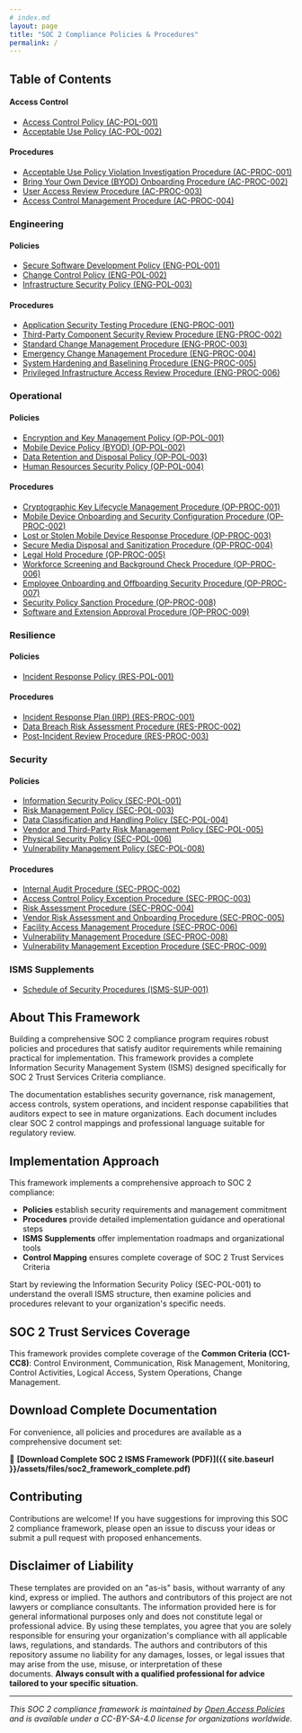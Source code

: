 ```yaml
---
# index.md
layout: page
title: "SOC 2 Compliance Policies & Procedures"
permalink: /
---
```


## Table of Contents

#### Access Control

* [Access Control Policy (AC-POL-001)](./access_control_policies/AC-POL-001)
* [Acceptable Use Policy (AC-POL-002)](./access_control_policies/AC-POL-002)

#### Procedures

* [Acceptable Use Policy Violation Investigation Procedure (AC-PROC-001)](./access_control_procedures/AC-PROC-001)
* [Bring Your Own Device (BYOD) Onboarding Procedure (AC-PROC-002)](./access_control_procedures/AC-PROC-002)
* [User Access Review Procedure (AC-PROC-003)](./access_control_procedures/AC-PROC-003)
* [Access Control Management Procedure (AC-PROC-004)](./access_control_procedures/AC-PROC-004)

### Engineering

#### Policies

* [Secure Software Development Policy (ENG-POL-001)](./engineering_policies/ENG-POL-001)
* [Change Control Policy (ENG-POL-002)](./engineering_policies/ENG-POL-002)
* [Infrastructure Security Policy (ENG-POL-003)](./engineering_policies/ENG-POL-003)

#### Procedures

* [Application Security Testing Procedure (ENG-PROC-001)](./engineering_procedures/ENG-PROC-001)
* [Third-Party Component Security Review Procedure (ENG-PROC-002)](./engineering_procedures/ENG-PROC-002)
* [Standard Change Management Procedure (ENG-PROC-003)](./engineering_procedures/ENG-PROC-003)
* [Emergency Change Management Procedure (ENG-PROC-004)](./engineering_procedures/ENG-PROC-004)
* [System Hardening and Baselining Procedure (ENG-PROC-005)](./engineering_procedures/ENG-PROC-005)
* [Privileged Infrastructure Access Review Procedure (ENG-PROC-006)](./engineering_procedures/ENG-PROC-006)

### Operational

#### Policies

* [Encryption and Key Management Policy (OP-POL-001)](./operational_policies/OP-POL-001)
* [Mobile Device Policy (BYOD) (OP-POL-002)](./operational_policies/OP-POL-002)
* [Data Retention and Disposal Policy (OP-POL-003)](./operational_policies/OP-POL-003)
* [Human Resources Security Policy (OP-POL-004)](./operational_policies/OP-POL-004)

#### Procedures

* [Cryptographic Key Lifecycle Management Procedure (OP-PROC-001)](./operational_procedures/OP-PROC-001)
* [Mobile Device Onboarding and Security Configuration Procedure (OP-PROC-002)](./operational_procedures/OP-PROC-002)
* [Lost or Stolen Mobile Device Response Procedure (OP-PROC-003)](./operational_procedures/OP-PROC-003)
* [Secure Media Disposal and Sanitization Procedure (OP-PROC-004)](./operational_procedures/OP-PROC-004)
* [Legal Hold Procedure (OP-PROC-005)](./operational_procedures/OP-PROC-005)
* [Workforce Screening and Background Check Procedure (OP-PROC-006)](./operational_procedures/OP-PROC-006)
* [Employee Onboarding and Offboarding Security Procedure (OP-PROC-007)](./operational_procedures/OP-PROC-007)
* [Security Policy Sanction Procedure (OP-PROC-008)](./operational_procedures/OP-PROC-008)
* [Software and Extension Approval Procedure (OP-PROC-009)](./operational_procedures/OP-PROC-009)

### Resilience

#### Policies

* [Incident Response Policy (RES-POL-001)](./resilience_policies/RES-POL-001)

#### Procedures

* [Incident Response Plan (IRP) (RES-PROC-001)](./resilience_procedures/RES-PROC-001)
* [Data Breach Risk Assessment Procedure (RES-PROC-002)](./resilience_procedures/RES-PROC-002)
* [Post-Incident Review Procedure (RES-PROC-003)](./resilience_procedures/RES-PROC-003)

### Security

#### Policies

* [Information Security Policy (SEC-POL-001)](./security_policies/SEC-POL-001)
* [Risk Management Policy (SEC-POL-003)](./security_policies/SEC-POL-003)
* [Data Classification and Handling Policy (SEC-POL-004)](./security_policies/SEC-POL-004)
* [Vendor and Third-Party Risk Management Policy (SEC-POL-005)](./security_policies/SEC-POL-005)
* [Physical Security Policy (SEC-POL-006)](./security_policies/SEC-POL-006)
* [Vulnerability Management Policy (SEC-POL-008)](./security_policies/SEC-POL-008)

#### Procedures

* [Internal Audit Procedure (SEC-PROC-002)](./security_procedures/SEC-PROC-002)
* [Access Control Policy Exception Procedure (SEC-PROC-003)](./security_procedures/SEC-PROC-003)
* [Risk Assessment Procedure (SEC-PROC-004)](./security_procedures/SEC-PROC-004)
* [Vendor Risk Assessment and Onboarding Procedure (SEC-PROC-005)](./security_procedures/SEC-PROC-005)
* [Facility Access Management Procedure (SEC-PROC-006)](./security_procedures/SEC-PROC-006)
* [Vulnerability Management Procedure (SEC-PROC-008)](./security_procedures/SEC-PROC-008)
* [Vulnerability Management Exception Procedure (SEC-PROC-009)](./security_procedures/SEC-PROC-009)

### ISMS Supplements

* [Schedule of Security Procedures (ISMS-SUP-001)](./isms_supplements/ISMS-SUP-001)

## About This Framework

Building a comprehensive SOC 2 compliance program requires robust policies and procedures that satisfy auditor requirements while remaining practical for implementation. This framework provides a complete Information Security Management System (ISMS) designed specifically for SOC 2 Trust Services Criteria compliance.

The documentation establishes security governance, risk management, access controls, system operations, and incident response capabilities that auditors expect to see in mature organizations. Each document includes clear SOC 2 control mappings and professional language suitable for regulatory review.

## Implementation Approach

This framework implements a comprehensive approach to SOC 2 compliance:

- **Policies** establish security requirements and management commitment
- **Procedures** provide detailed implementation guidance and operational steps  
- **ISMS Supplements** offer implementation roadmaps and organizational tools
- **Control Mapping** ensures complete coverage of SOC 2 Trust Services Criteria

Start by reviewing the Information Security Policy (SEC-POL-001) to understand the overall ISMS structure, then examine policies and procedures relevant to your organization's specific needs.

## SOC 2 Trust Services Coverage

This framework provides complete coverage of the **Common Criteria (CC1-CC8)**: Control Environment, Communication, Risk Management, Monitoring, Control Activities, Logical Access, System Operations, Change Management.

## Download Complete Documentation

For convenience, all policies and procedures are available as a comprehensive document set:

📄 **[Download Complete SOC 2 ISMS Framework (PDF)]({{ site.baseurl }}/assets/files/soc2_framework_complete.pdf)**

## Contributing

Contributions are welcome! If you have suggestions for improving this SOC 2 compliance framework, please open an issue to discuss your ideas or submit a pull request with proposed enhancements.

## Disclaimer of Liability

These templates are provided on an "as-is" basis, without warranty of any kind, express or implied. The authors and contributors of this project are not lawyers or compliance consultants. The information provided here is for general informational purposes only and does not constitute legal or professional advice. By using these templates, you agree that you are solely responsible for ensuring your organization's compliance with all applicable laws, regulations, and standards. The authors and contributors of this repository assume no liability for any damages, losses, or legal issues that may arise from the use, misuse, or interpretation of these documents. **Always consult with a qualified professional for advice tailored to your specific situation.**

---

*This SOC 2 compliance framework is maintained by [Open Access Policies](https://github.com/open-access-policies) and is available under a CC-BY-SA-4.0 license for organizations worldwide.*